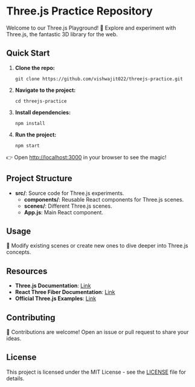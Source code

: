 <!DOCTYPE html>
<html lang="en">

<head>
    <meta charset="UTF-8">
    <meta name="viewport" content="width=device-width, initial-scale=1.0">
 
</head>

<body>
    <h1>Three.js Practice Repository</h1>
    <p>Welcome to our Three.js Playground! 🚀 Explore and experiment with Three.js, the fantastic 3D library for the web.</p>
    <h2>Quick Start</h2>
    <ol>
        <li><strong>Clone the repo:</strong>
            <pre><code>git clone https://github.com/vishwajit022/threejs-practice.git</code></pre>
        </li>
        <li><strong>Navigate to the project:</strong>
            <pre><code>cd threejs-practice</code></pre>
        </li>
        <li><strong>Install dependencies:</strong>
            <pre><code>npm install</code></pre>
        </li>
        <li><strong>Run the project:</strong>
            <pre><code>npm start</code></pre>
        </li>
    </ol>
    <p>👉 Open <a href="http://localhost:3000">http://localhost:3000</a> in your browser to see the magic!</p>
    <h2>Project Structure</h2>
    <ul>
        <li><strong>src/</strong>: Source code for Three.js experiments.
            <ul>
                <li><strong>components/</strong>: Reusable React components for Three.js scenes.</li>
                <li><strong>scenes/</strong>: Different Three.js scenes.</li>
                <li><strong>App.js</strong>: Main React component.</li>
            </ul>
        </li>
    </ul>
    <h2>Usage</h2>
    <p>🎨 Modify existing scenes or create new ones to dive deeper into Three.js concepts.</p>
    <h2>Resources</h2>
    <ul>
        <li><strong>Three.js Documentation</strong>: <a href="https://threejs.org/docs/">Link</a></li>
        <li><strong>React Three Fiber Documentation</strong>: <a href="https://docs.pmnd.rs/react-three-fiber/gettingstarted/introduction">Link</a></li>
        <li><strong>Official Three.js Examples</strong>: <a href="https://threejs.org/examples/">Link</a></li>
    </ul>
    <h2>Contributing</h2>
    <p>🤝 Contributions are welcome! Open an issue or pull request to share your ideas.</p>
    <h2>License</h2>
    <p>This project is licensed under the MIT License - see the <a href="LICENSE">LICENSE</a> file for details.</p>
</body>

</html>
